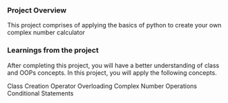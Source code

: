 ### Project Overview

 This project comprises of applying the basics of python to create your own complex number calculator


### Learnings from the project

 After completing this project, you will have a better understanding of class and OOPs concepts. In this project, you will apply the following concepts.

Class Creation
Operator Overloading
Complex Number Operations
Conditional Statements


